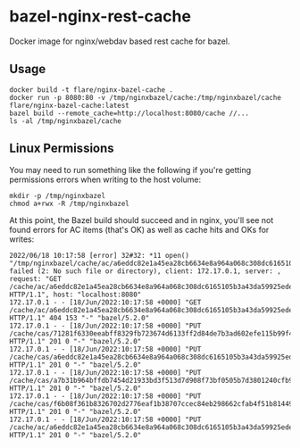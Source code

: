 # bazel-nginx-rest-cache
Docker image for nginx/webdav based rest cache for bazel.

## Usage

```
docker build -t flare/nginx-bazel-cache . 
docker run -p 8080:80 -v /tmp/nginxbazel/cache:/tmp/nginxbazel/cache flare/nginx-bazel-cache:latest
bazel build --remote_cache=http://localhost:8080/cache //...
ls -al /tmp/nginxbazel/cache
```

## Linux Permissions

You may need to run something like the following if you're getting permissions errors when writing to the host volume:

```
mkdir -p /tmp/nginxbazel
chmod a+rwx -R /tmp/nginxbazel
```

At this point, the Bazel build should succeed and in nginx, you'll see not found errors for AC items (that's OK) as well as cache hits and OKs for writes:

```
2022/06/18 10:17:58 [error] 32#32: *11 open() "/tmp/nginxbazel/cache/ac/a6eddc82e1a45ea28cb6634e8a964a068c308dc6165105b3a43da59925ede203" failed (2: No such file or directory), client: 172.17.0.1, server: , request: "GET /cache/ac/a6eddc82e1a45ea28cb6634e8a964a068c308dc6165105b3a43da59925ede203 HTTP/1.1", host: "localhost:8080"
172.17.0.1 - - [18/Jun/2022:10:17:58 +0000] "GET /cache/ac/a6eddc82e1a45ea28cb6634e8a964a068c308dc6165105b3a43da59925ede203 HTTP/1.1" 404 153 "-" "bazel/5.2.0"
172.17.0.1 - - [18/Jun/2022:10:17:58 +0000] "PUT /cache/cas/71281f6330eeabff8329fb723674d6133ff2d84de7b3ad602efe115b99f4d163 HTTP/1.1" 201 0 "-" "bazel/5.2.0"
172.17.0.1 - - [18/Jun/2022:10:17:58 +0000] "PUT /cache/cas/a6eddc82e1a45ea28cb6634e8a964a068c308dc6165105b3a43da59925ede203 HTTP/1.1" 201 0 "-" "bazel/5.2.0"
172.17.0.1 - - [18/Jun/2022:10:17:58 +0000] "PUT /cache/cas/a7b31b964bffdb7454d21933bd3f513d7d908f73bf0505b7d3801240cfb980a5 HTTP/1.1" 201 0 "-" "bazel/5.2.0"
172.17.0.1 - - [18/Jun/2022:10:17:58 +0000] "PUT /cache/cas/f6b08f361b8326702d2776eaf1b38707ccec84eb298662cfab4f51b8144995b5 HTTP/1.1" 201 0 "-" "bazel/5.2.0"
172.17.0.1 - - [18/Jun/2022:10:17:58 +0000] "PUT /cache/ac/a6eddc82e1a45ea28cb6634e8a964a068c308dc6165105b3a43da59925ede203 HTTP/1.1" 201 0 "-" "bazel/5.2.0"

```